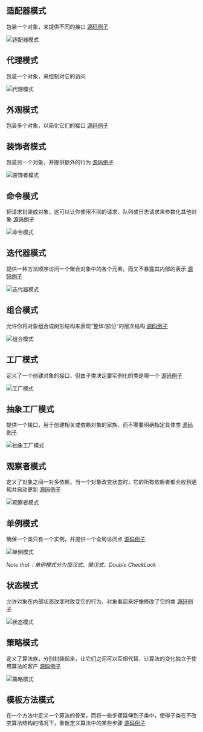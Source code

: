 ## 适配器模式
包装一个对象，来提供不同的接口  [源码例子](src/adapter)

![适配器模式](img/design_pattern_adapter.png)


## 代理模式
包装一个对象，来控制对它的访问

![代理模式](img/design_pattern_proxy.png)


## 外观模式
包装多个对象，以简化它们的接口 [源码例子](src/facade)


## 装饰者模式
包装另一个对象，并提供额外的行为 [源码例子](src/decorator)

![装饰者模式](img/design_pattern_decorator.png)


## 命令模式
把请求封装成对象，这可以让你使用不同的请求、队列或日志请求来参数化其他对象 [源码例子](src/command)

![命令模式](img/design_pattern_command.png)


## 迭代器模式
提供一种方法顺序访问一个聚合对象中的各个元素，而又不暴露其内部的表示 [源码例子](src/iterator)

![迭代器模式](img/design_pattern_iterator.png)


## 组合模式
允许你将对象组合成树形结构来表现“整体/部分”的层次结构 [源码例子](src/component)

![组合模式](img/design_pattern_component.png)


## 工厂模式
定义了一个创建对象的接口，但由子类决定要实例化的类是哪一个 [源码例子](src/factory)

![工厂模式](img/design_pattern_factory.png)


## 抽象工厂模式
提供一个接口，用于创建相关或依赖对象的家族，而不需要明确指定具体类 [源码例子](src/factory/abstra)

![抽象工厂模式](img/design_pattern_factory_abstract.png)


## 观察者模式
定义了对象之间一对多依赖，当一个对象改变状态时，它的所有依赖者都会收到通知并自动更新 [源码例子](src/observer)

![观察者模式](img/design_pattern_obverser.png)


## 单例模式
确保一个类只有一个实例，并提供一个全局访问点 [源码例子](src/singleton)

![单例模式](img/design_pattern_singleton.png)

*Note that：单例模式分为饿汉式、懒汉式、Double CheckLock*


## 状态模式
允许对象在内部状态改变时改变它的行为，对象看起来好像修改了它的类 [源码例子](src/state)

![状态模式](img/design_pattern_state.png)


## 策略模式
定义了算法族，分别封装起来，让它们之间可以互相代替，让算法的变化独立于使用算法的客户 [源码例子](src/strategy)

![策略模式](img/design_pattern_strategy.png)


## 模板方法模式
在一个方法中定义一个算法的骨架，而将一些步骤延伸到子类中，使得子类在不改变算法结构的情况下，重新定义算法中的某些步骤 [源码例子](src/template)